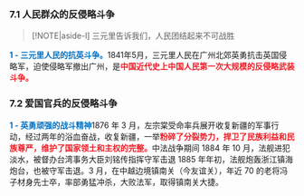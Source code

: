
### 7.1 人民群众的反侵略斗争
> [!NOTE|aside-l] 
> 三元里告诉我们，人民团结起来不可战胜

<font style = "color:#0070C0"><b>1 - 三元里人民的抗英斗争。</b></font>1841年5月，三元里人民在广州北郊英勇抗击英国侵略军，迫使侵略军撤出广州，是<font style = "color:#EE1C25"><b>中国近代史上中国人民第一次大规模的反侵略武装斗争。</b></font>

### 7.2 爱国官兵的反侵略斗争

<font style = "color:#0070C0"><b>1 - 英勇顽强的战斗精神</b></font>1876 年 3 月，左宗棠受命率兵展开收复新疆的军事行动，经过两年的浴血奋战，收复新疆，一举<font style = "color:#EE1C25"><b>粉碎了分裂势力，捍卫了民族利益和民族尊严，维护了国家领土和主权的完整。</b></font>中法战争期间 1884 年 10 月，法舰进犯淡水，被督办台湾事务大臣刘铭传指挥守军击退 1885 年年初，法舰炮轰浙江镇海炮台，也被守军击退。3 月，在中越边境镇南关（今友谊关），年近 70 的老将冯子材身先士卒，率部勇猛冲杀，大败法军，取得镇南关大捷。

